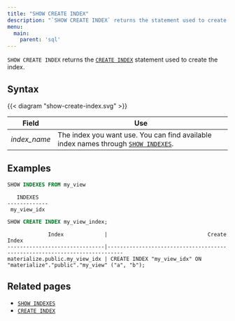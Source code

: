 ```yaml
---
title: "SHOW CREATE INDEX"
description: "`SHOW CREATE INDEX` returns the statement used to create the index."
menu:
  main:
    parent: 'sql'
---
```


`SHOW CREATE INDEX` returns the [`CREATE INDEX`](../create-index) statement used to create the index.

## Syntax

{{< diagram "show-create-index.svg" >}}

Field | Use
------|-----
_index&lowbar;name_ | The index you want use. You can find available index names through [`SHOW INDEXES`](../show-indexes).

## Examples

```sql
SHOW INDEXES FROM my_view
```
```nofmt
   INDEXES
-------------
 my_view_idx
```
```sql
SHOW CREATE INDEX my_view_index;
```
```nofmt
             Index             |                                Create Index
-------------------------------|---------------------------------------------------------------------------
materialize.public.my_view_idx | CREATE INDEX "my_view_idx" ON "materialize"."public"."my_view" ("a", "b");
```

## Related pages

- [`SHOW INDEXES`](../show-indexes)
- [`CREATE INDEX`](../create-index)
